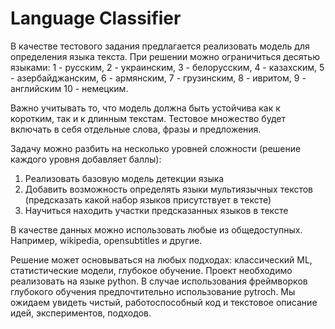 # Language Classifier

В качестве тестового задания предлагается реализовать модель для определения языка текста. 
При решении можно ограничиться десятью языками: 
1 - русским, 
2 - украинским, 
3 - белорусским, 
4 - казахским, 
5 - азербайджанским, 
6 - армянским, 
7 - грузинским, 
8 - ивритом, 
9 - английским 
10 - немецким.

Важно учитывать то, что модель должна быть устойчива как к коротким, так и к длинным текстам. 
Тестовое множество будет включать в себя отдельные слова, фразы и предложения.

Задачу можно разбить на несколько уровней сложности (решение каждого уровня добавляет баллы):

1. Реализовать базовую модель детекции языка
2. Добавить возможность определять языки мультиязычных текстов (предсказать какой набор языков присутствует в тексте)
3. Научиться находить участки предсказанных языков в тексте

В качеcтве данных можно использовать любые из общедоступных. Например, wikipedia, opensubtitles и другие.

Решение может основываться на любых подходах: классический ML, статистические модели, глубокое обучение. 
Проект необходимо реализовать на языке python. 
В случае использования фреймворков глубокого обучения предпочтительно использование pytroch. 
Мы ожидаем увидеть чистый, работоспособный код и текстовое описание идей, экспериментов, подходов.
